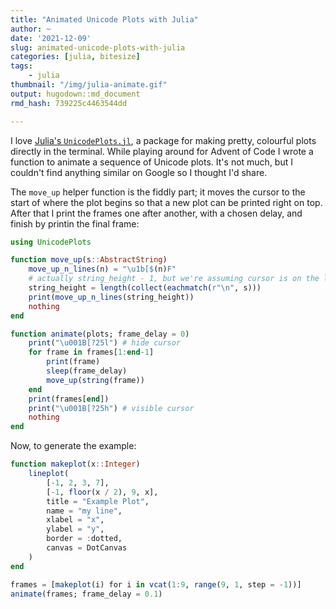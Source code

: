 ```yaml
---
title: "Animated Unicode Plots with Julia"
author: ~
date: '2021-12-09'
slug: animated-unicode-plots-with-julia
categories: [julia, bitesize]
tags:
    - julia
thumbnail: "/img/julia-animate.gif"
output: hugodown::md_document
rmd_hash: 739225c4463544dd

---
```


I love [Julia's `UnicodePlots.jl`](https://github.com/JuliaPlots/UnicodePlots.jl), a package for making pretty, colourful plots directly in the terminal. While playing around for Advent of Code I wrote a function to animate a sequence of Unicode plots. It's not much, but I couldn't find anything similar on Google so I thought I'd share.

The `move_up` helper function is the fiddly part; it moves the cursor to the start of where the plot begins so that a new plot can be printed right on top. After that I print the frames one after another, with a chosen delay, and finish by printin the final frame:

``` julia
using UnicodePlots

function move_up(s::AbstractString)
    move_up_n_lines(n) = "\u1b[$(n)F"
    # actually string_height - 1, but we're assuming cursor is on the last line
    string_height = length(collect(eachmatch(r"\n", s)))
    print(move_up_n_lines(string_height))
    nothing
end

function animate(plots; frame_delay = 0)
    print("\u001B[?25l") # hide cursor
    for frame in frames[1:end-1]
        print(frame)
        sleep(frame_delay)
        move_up(string(frame))
    end
    print(frames[end])
    print("\u001B[?25h") # visible cursor
    nothing
end
```

Now, to generate the example:

``` julia
function makeplot(x::Integer)
    lineplot(
        [-1, 2, 3, 7],
        [-1, floor(x / 2), 9, x],
        title = "Example Plot",
        name = "my line",
        xlabel = "x",
        ylabel = "y",
        border = :dotted,
        canvas = DotCanvas
    )
end

frames = [makeplot(i) for i in vcat(1:9, range(9, 1, step = -1))]
animate(frames; frame_delay = 0.1)
```


